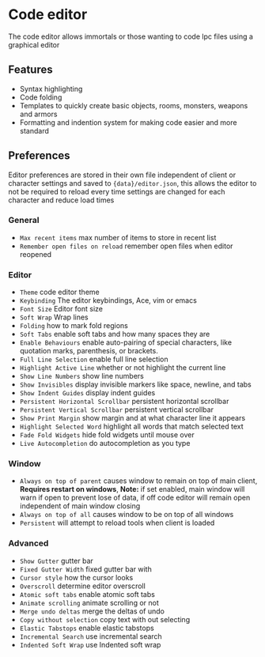 # Code editor

The code editor allows immortals or those wanting to code lpc files using a graphical editor

## Features

- Syntax highlighting
- Code folding
- Templates to quickly create basic objects, rooms, monsters, weapons and armors
- Formatting and indention system for making code easier and more standard

## Preferences

Editor preferences are stored in their own file independent of client or character settings and saved to `{data}/editor.json`, this allows the editor to not be required to reload every time settings are changed for each character and reduce load times

### General

- `Max recent items` max number of items to store in recent list
- `Remember open files on reload` remember open files when editor reopened

### Editor

- `Theme` code editor theme
- `Keybinding` The editor keybindings, Ace, vim or emacs
- `Font Size` Editor font size
- `Soft Wrap` Wrap lines
- `Folding` how to mark fold regions
- `Soft Tabs` enable soft tabs and how many spaces they are
- `Enable Behaviours` enable auto-pairing of special characters, like quotation marks, parenthesis, or brackets.
- `Full Line Selection` enable full line selection
- `Highlight Active Line` whether or not highlight the current line
- `Show Line Numbers` show line numbers
- `Show Invisibles` display invisible markers like space, newline, and tabs
- `Show Indent Guides` display indent guides
- `Persistent Horizontal Scrollbar` persistent horizontal scrollbar
- `Persistent Vertical Scrollbar` persistent vertical scrollbar
- `Show Print Margin` show margin and at what character line it appears
- `Highlight Selected Word` highlight all words that match selected text
- `Fade Fold Widgets` hide fold widgets until mouse over
- `Live Autocompletion` do autocompletion as you type

### Window

- `Always on top of parent` causes window to remain on top of main client, **Requires restart on windows**, **Note:** if set enabled, main window will warn if open to prevent lose of data, if off code editor will remain open independent of main window closing
- `Always on top of all` causes window to be on top of all windows
- `Persistent` will attempt to reload tools when client is loaded

### Advanced

- `Show Gutter` gutter bar
- `Fixed Gutter Width` fixed gutter bar with
- `Cursor style` how the cursor looks
- `Overscroll` determine editor overscroll
- `Atomic soft tabs` enable atomic soft tabs
- `Animate scrolling` animate scrolling or not
- `Merge undo deltas` merge the deltas of undo
- `Copy without selection` copy text with out selecting
- `Elastic Tabstops` enable elastic tabstops
- `Incremental Search` use incremental search
- `Indented Soft Wrap` use Indented soft wrap